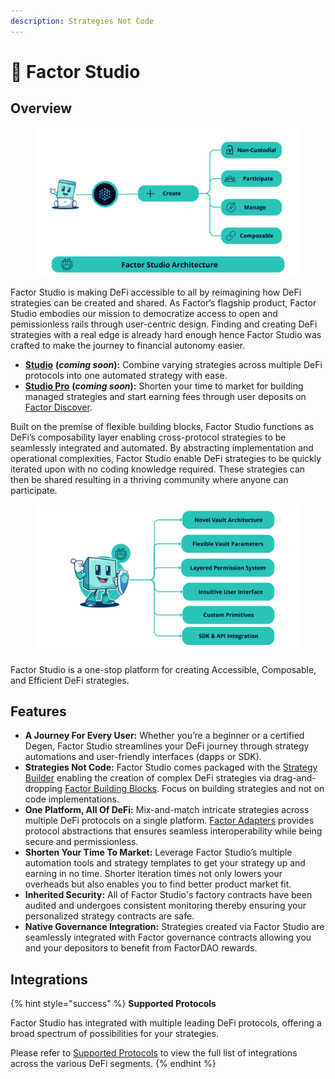 ```yaml
---
description: Strategies Not Code
---
```


# 🎨 Factor Studio

## Overview

<figure><img src="../.gitbook/assets/FactorStudioArchitecture.png" alt=""><figcaption></figcaption></figure>

Factor Studio is making DeFi accessible to all by reimagining how DeFi strategies can be created and shared. As Factor’s flagship product, Factor Studio embodies our mission to democratize access to open and pemissionless rails through user-centric design. Finding and creating DeFi strategies with a real edge is already hard enough hence Factor Studio was crafted to make the journey to financial autonomy easier.

* [**Studio**](studio.md) **(**_**coming soon**_**):** Combine varying strategies across multiple DeFi protocols into one automated strategy with ease.
* [**Studio Pro**](studio-pro.md) **(**_**coming soon**_**):** Shorten your time to market for building managed strategies and start earning fees through user deposits on [Factor Discover](../factor-discover/factor-discover/).

Built on the premise of flexible building blocks, Factor Studio functions as DeFi’s composability layer enabling cross-protocol strategies to be seamlessly integrated and automated. By abstracting implementation and operational complexities, Factor Studio enable DeFi strategies to be quickly iterated upon with no coding knowledge required. These strategies can then be shared resulting in a thriving community where anyone can participate.

<figure><img src="../.gitbook/assets/image (11).png" alt=""><figcaption></figcaption></figure>

Factor Studio is a one-stop platform for creating Accessible, Composable, and Efficient DeFi strategies.

## Features

* **A Journey For Every User:** Whether you’re a beginner or a certified Degen, Factor Studio streamlines your DeFi journey through strategy automations and user-friendly interfaces (dapps or SDK).
* **Strategies Not Code:** Factor Studio comes packaged with the [Strategy Builder](strategy-builder.md) enabling the creation of complex DeFi strategies via drag-and-dropping [Factor Building Blocks](../factor-building-blocks/factor-building-blocks.md). Focus on building strategies and not on code implementations.
* **One Platform, All Of DeFi:** Mix-and-match intricate strategies across multiple DeFi protocols on a single platform. [Factor Adapters](../factor-adapters/factor-adapters.md) provides protocol abstractions that ensures seamless interoperability while being secure and permissionless.
* **Shorten Your Time To Market:** Leverage Factor Studio’s multiple automation tools and strategy templates to get your strategy up and earning in no time. Shorter iteration times not only lowers your overheads but also enables you to find better product market fit.
* **Inherited Security:** All of Factor Studio's factory contracts have been audited and undergoes consistent monitoring thereby ensuring your personalized strategy contracts are safe.
* **Native Governance Integration:** Strategies created via Factor Studio are seamlessly integrated with Factor governance contracts allowing you and your depositors to benefit from FactorDAO rewards.

## Integrations

{% hint style="success" %}
**Supported Protocols**

Factor Studio has integrated with multiple leading DeFi protocols, offering a broad spectrum of possibilities for your strategies.

Please refer to [Supported Protocols](../getting-started/supported-protocols.md) to view the full list of integrations across the various DeFi segments.
{% endhint %}

